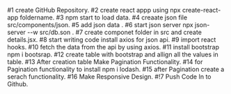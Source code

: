 #1 create GitHub Repository.
#2 create react appp using npx create-react-app foldername.
#3 npm start to load data.
#4 creaate json file src/components/json.
#5 add json data .
#6 start json server npx json-server --w src/db.son .
#7 create componet folder in src and create details.jsx.
#8 start writing code install axios for json api.
#9 import react hooks.
#10 fetch the data from the api by using axios.
#11 install bootstrap npm i bootsrap.
#12 create table with bootstrap and allign all the values in table.
#13 After creation table Make Pagination Functionality.
#14 for Pagination functionality to install npm i lodash.
#15 after Pagination create a serach functionality.
#16 Make Responsive Design.
#!7 Push Code In to Github.